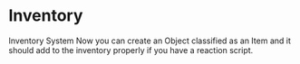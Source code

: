 # Inventory

Inventory System
Now you can create an Object classified as an Item and it should add to the inventory properly if you have a reaction script. 
